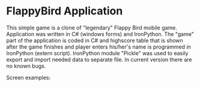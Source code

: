 # FlappyBird Application

This simple game is a clone of "legendary" Flappy Bird mobile game. Application was written in C# (windows forms) and IronPython. The "game" part of the application is coded in C# and highscore table that is shown after the game finishes and player enters his/her's name is programmed in IronPython (extern script). IronPython module "Pickle" was used to easily export and import needed data to separate file. In current version there are no known bugs.

Screen examples:

